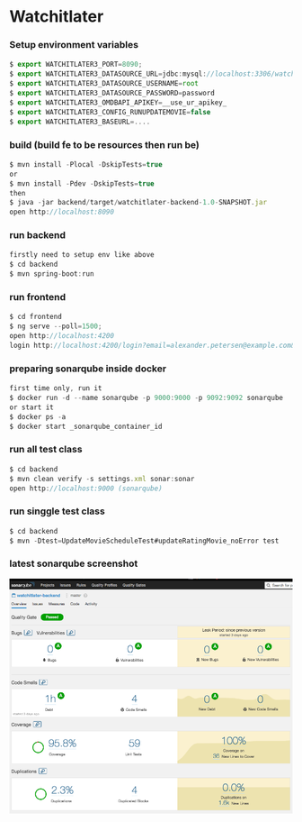 # Watchitlater
### Setup environment variables
```javascript
$ export WATCHITLATER3_PORT=8090;
$ export WATCHITLATER3_DATASOURCE_URL=jdbc:mysql://localhost:3306/watchitlater3?serverTimezone=UTC
$ export WATCHITLATER3_DATASOURCE_USERNAME=root
$ export WATCHITLATER3_DATASOURCE_PASSWORD=password
$ export WATCHITLATER3_OMDBAPI_APIKEY=__use_ur_apikey_
$ export WATCHITLATER3_CONFIG_RUNUPDATEMOVIE=false
$ export WATCHITLATER3_BASEURL=....
```

### build (build fe to be resources then run be)
```javascript
$ mvn install -Plocal -DskipTests=true
or
$ mvn install -Pdev -DskipTests=true
then
$ java -jar backend/target/watchitlater-backend-1.0-SNAPSHOT.jar
open http://localhost:8090
```

### run backend
```javascript
firstly need to setup env like above
$ cd backend
$ mvn spring-boot:run
```

### run frontend
```javascript
$ cd frontend
$ ng serve --poll=1500;
open http://localhost:4200
login http://localhost:4200/login?email=alexander.petersen@example.com&password=password
```


### preparing sonarqube inside docker
```javascript
first time only, run it 
$ docker run -d --name sonarqube -p 9000:9000 -p 9092:9092 sonarqube
or start it
$ docker ps -a
$ docker start _sonarqube_container_id
```

### run all test class
```javascript
$ cd backend
$ mvn clean verify -s settings.xml sonar:sonar
open http://localhost:9000 (sonarqube)
```

### run singgle test class
```javascript
$ cd backend
$ mvn -Dtest=UpdateMovieScheduleTest#updateRatingMovie_noError test
```

### latest sonarqube screenshot
![alt text](https://raw.githubusercontent.com/tekdungtralala/watchitlater3/master/latest_sonar.png)